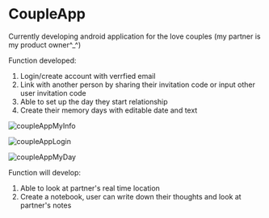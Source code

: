 # CoupleApp

Currently developing android application for the love couples (my partner is my product owner^_^)

Function developed:
1. Login/create account with verrfied email
2. Link with another person by sharing their invitation code or input other user invitation code
2. Able to set up the day they start relationship
3. Create their memory days with editable date and text

![coupleAppMyInfo](https://user-images.githubusercontent.com/70109318/235262606-1fa12868-af94-4cd9-9fff-8ee399363813.gif)

![coupleAppLogin](https://user-images.githubusercontent.com/70109318/235263365-d139e08f-88fe-4e62-937f-6ae079dffada.gif)

![coupleAppMyDay](https://user-images.githubusercontent.com/70109318/235263577-1983606f-5e66-4954-af31-f07911bc135d.gif)


Function will develop:
1. Able to look at partner's real time location
2. Create a notebook, user can write down their thoughts and look at partner's notes

